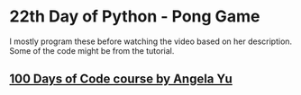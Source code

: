 # 22th Day of Python - Pong Game

I mostly program these before watching the video based on her description. Some of the code might be from the tutorial.


## [100 Days of Code course by Angela Yu](https://www.udemy.com/share/103IHMCUcYdldQQQ==/)
